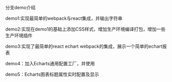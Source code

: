 分支demo介绍

demo1:实现最简单的webpack与react集成，并输出字符串

demo2:实现在demo1的基础上添加CSS样式，增加生产环境编译打包，增加一些生产环境插件

demo3:实现了最简单的react echart webpack的集成，展示一个简单的echart报表

demo4：加入Echarts通用配置工厂，并使用

demo5：Echarts图表标题属性实时配置及显示
